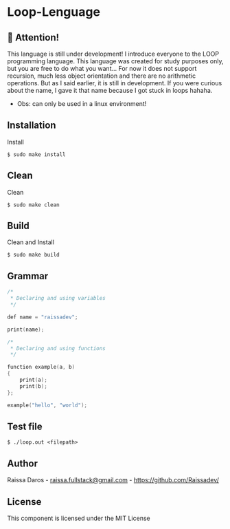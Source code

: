# Loop-Lenguage

## :stop_sign: Attention!

This language is still under development!
I introduce everyone to the LOOP programming language. This language was created for study purposes only, but you are free to do what you want... 
For now it does not support recursion, much less object orientation and there are no arithmetic operations. But as I said earlier, it is still in development.
If you were curious about the name, I gave it that name because I got stuck in loops hahaha.

- Obs: can only be used in a linux environment!

## Installation
Install
```
$ sudo make install
```

## Clean
Clean
```
$ sudo make clean
```

## Build
Clean and Install
```
$ sudo make build
```


## Grammar
```C
/*
 * Declaring and using variables
 */

def name = "raissadev";

print(name);

/*
 * Declaring and using functions
 */

function example(a, b)
{
    print(a);
    print(b);
};

example("hello", "world");
```

## Test file
```
$ ./loop.out <filepath>
```


## Author
Raissa Daros - raissa.fullstack@gmail.com - https://github.com/Raissadev/

## License
This component is licensed under the MIT License

